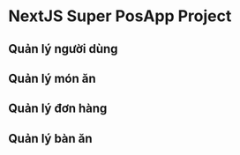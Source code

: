 # NextJS Super PosApp Project

## Quản lý người dùng

## Quản lý món ăn

## Quản lý đơn hàng

## Quản lý bàn ăn
